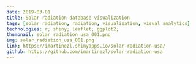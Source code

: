 ```yaml
---
date: 2019-03-01
title: Solar radiation database visualization
tags: [solar radiation, radiation, visualization, visual analytics]
technologies: r; shiny; leaflet; ggplot2; 
thumbnail: solar_radiation_usa_001.png
img: solar_radiation_usa_001.png
link: https://imartinezl.shinyapps.io/solar-radiation-usa/
github: https://github.com/imartinezl/solar-radiation-usa
---
```

